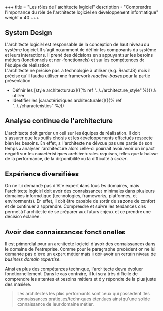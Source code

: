 +++
title = "Les rôles de l'architecte logiciel"
description = "Comprendre l'importance du rôle de l'architecte logiciel en développement informatique"
weight = 40
+++

## System Design

L'architecte logiciel est responsable de la conception de haut niveau du système logiciel. Il s'agit notamment de définir les composants du système et leurs interactions. Il prend des décisions en s'appuyant sur les besoins métiers (fonctionnels et non-fonctionnels) et sur les compétences de l'équipe de réalisation.  
L'architecte ne précise pas la technologie à utiliser (e.g. ReactJS) mais il précise qu'il faudra utiliser une framework *reactive-based* pour la partie présentation

- Définir les [style architecturaux]({{% ref "../../architecture_style" %}}) à utilser
- Identifier les [caractéristiques architecturales]({{% ref "../../characteristics" %}})

## Analyse continue de l'architecture
L'architecte doit garder un oeil sur les équipes de réalisation. Il doit s'assurer que les outils choisis et les développements effectués respecte bien les besoins. En effet, si l'architecte ne dévoue pas une partie de son temps à analyser l'architecture alors celle-ci pourrait avoir avoir un impact négatfi sur les caractéristiques architecturales requises, telles que la baisse de la performance, de la disponibilité ou la difficulté à *scaler*.

## Expérience diversifiées
On ne lui demande pas d'être expert dans tous les domaines, mais l'architecte logiciel doit avoir des connaissances minimales dans plusieurs domaines informatique (technologies, frameworks, platformes, et environments). En effet, il doit être capable de sortir de sa zone de confort et de continuer à apprendre. Comprendre et suivre les tendances clés permet à l'architecte de se préparer aux futurs enjeux et de prendre une décision éclairée.

## Avoir des connaissances fonctionelles
Il est primordial pour un architecte logiciel d'avoir des connaissances dans le domaine de l'entreprise. Comme pour le paragraphe précédent on ne lui demande pas d'être un expert métier mais il doit avoir un certain niveau de *business domain expertise*.

Ainsi en plus des compétances technique, l'architecte devra évoluer fonctionnellement. Dans le cas contraire, il lui sera très difficile de comprendre les attentes et besoins métiers et d'y répondre de la plus juste des manière.

> Les architectes les plus performants sont ceux qui possèdent des connaissances pratiques/techniques étendues ainsi qu'une solide connaissance de leur domaine métier.